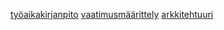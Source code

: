 
[työaikakirjanpito](https://github.com/UndergroundSea/ot-harjoitustyo/blob/master/dokumentaatio/tyoaikakirjanpito.md)
[vaatimusmäärittely](https://github.com/UndergroundSea/ot-harjoitustyo/blob/master/dokumentaatio/vaatimusmaarittely.txt)
[arkkitehtuuri](https://github.com/UndergroundSea/ot-harjoitustyo/blob/master/dokumentaatio/arkkitehtuuri.md)
